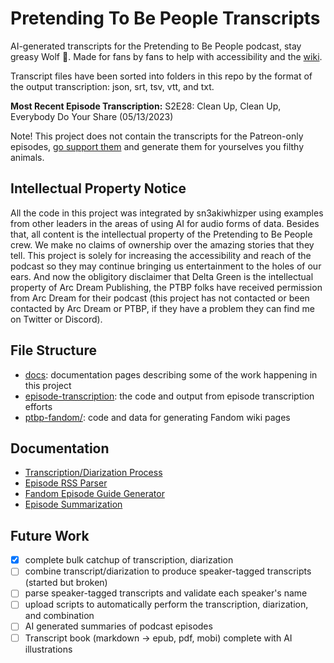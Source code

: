 # Pretending To Be People Transcripts

AI-generated transcripts for the Pretending to Be People podcast, stay greasy Wolf 🐺. Made for fans by fans to help with accessibility and the [wiki](https://pretending-to-be-people.fandom.com/f).

Transcript files have been sorted into folders in this repo by the format of the output transcription: json, srt, tsv, vtt, and txt.

**Most Recent Episode Transcription:** S2E28: Clean Up, Clean Up, Everybody Do Your Share (05/13/2023)

Note! This project does not contain the transcripts for the Patreon-only episodes, [go support them](https://www.patreon.com/pretendingpod/posts) and generate them for yourselves you filthy animals.

## Intellectual Property Notice

All the code in this project was integrated by sn3akiwhizper using examples from other leaders in the areas of using AI for audio forms of data. Besides that, all content is the intellectual property of the Pretending to Be People crew. We make no claims of ownership over the amazing stories that they tell. This project is solely for increasing the accessibility and reach of the podcast so they may continue bringing us entertainment to the holes of our ears. And now the obligitory disclaimer that Delta Green is the intellectual property of Arc Dream Publishing, the PTBP folks have received permission from Arc Dream for their podcast (this project has not contacted or been contacted by Arc Dream or PTBP, if they have a problem they can find me on Twitter or Discord).

## File Structure

- [docs](./docs): documentation pages describing some of the work happening in this project
- [episode-transcription](./episode-transcription/): the code and output from episode transcription efforts
- [ptbp-fandom/](./ptbp-fandom/): code and data for generating Fandom wiki pages

## Documentation

- [Transcription/Diarization Process](./docs/transcription-diarization.md)
- [Episode RSS Parser](./docs/rss-parser.md)
- [Fandom Episode Guide Generator](./docs/episode-guide.md)
- [Episode Summarization](./docs/episode-summarization.md)

## Future Work

- [X] complete bulk catchup of transcription, diarization
- [ ] combine transcript/diarization to produce speaker-tagged transcripts (started but broken)
- [ ] parse speaker-tagged transcripts and validate each speaker's name
- [ ] upload scripts to automatically perform the transcription, diarization, and combination
- [ ] AI generated summaries of podcast episodes
- [ ] Transcript book (markdown -> epub, pdf, mobi) complete with AI illustrations
